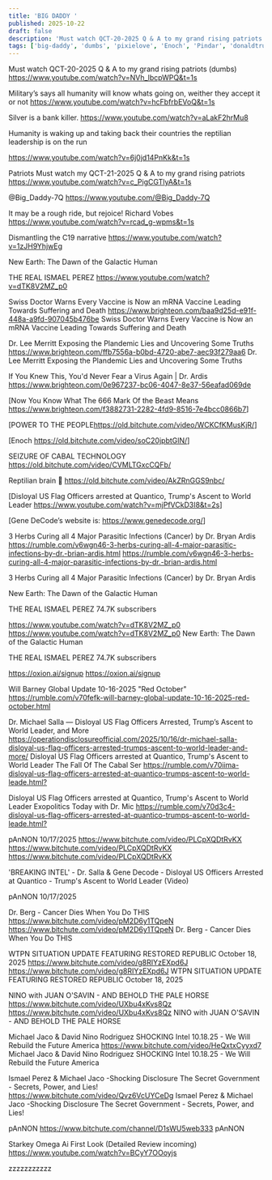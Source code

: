 ```yaml
---
title: 'BIG DADDY '
published: 2025-10-22
draft: false
description: 'Must watch QCT-20-2025 Q & A to my grand rising patriots'
tags: ['big-daddy', 'dumbs', 'pixielove', 'Enoch', 'Pindar', 'donaldtrump','michaelsalla', 'USNavy', 'genedecode']
---
```


Must watch QCT-20-2025 Q & A to my grand rising patriots (dumbs)
<https://www.youtube.com/watch?v=NVh_lbcpWPQ&t=1s>

Military’s says all humanity will know whats going on,
weither they accept it or not
<https://www.youtube.com/watch?v=hcFbfrbEVoQ&t=1s>

Silver is a bank killer.
<https://www.youtube.com/watch?v=aLakF2hrMu8>

Humanity is waking up and taking back their countries the reptilian leadership is on the run

<https://www.youtube.com/watch?v=6j0jd14PnKk&t=1s>

Patriots Must watch my QCT-21-2025 Q & A to my grand rising patriots
<https://www.youtube.com/watch?v=c_PigCGTlyA&t=1s>

@Big_Daddy-7Q
<https://www.youtube.com/@Big_Daddy-7Q>

It may be a rough ride, but rejoice!
Richard Vobes
<https://www.youtube.com/watch?v=rcad_g-wpms&t=1s>

Dismantling the C19 narrative
<https://www.youtube.com/watch?v=1zJH9YhjwEg>

New Earth: The Dawn of the Galactic Human

THE REAL ISMAEL PEREZ
<https://www.youtube.com/watch?v=dTK8V2MZ_p0>

Swiss Doctor Warns Every Vaccine is Now an mRNA Vaccine Leading Towards Suffering and Death
<https://www.brighteon.com/baa9d25d-e91f-448a-a9fd-907045b476be>
Swiss Doctor Warns Every Vaccine is Now an mRNA Vaccine Leading Towards Suffering and Death

Dr. Lee Merritt Exposing the Plandemic Lies and Uncovering Some Truths
<https://www.brighteon.com/ffb7556a-b0bd-4720-abe7-aec93f279aa6>
Dr. Lee Merritt Exposing the Plandemic Lies and Uncovering Some Truths

If You Knew This, You'd Never Fear a Virus Again | Dr. Ardis
<https://www.brighteon.com/0e967237-bc06-4047-8e37-56eafad069de>

[Now You Know What The 666 Mark Of the Beast Means
<https://www.brighteon.com/f3882731-2282-4fd9-8516-7e4bcc0866b7>]

[POWER TO THE PEOPLE<https://old.bitchute.com/video/WCKCfKMusKjR/>]

[Enoch
<https://old.bitchute.com/video/soC20jpbtGlN/>]

SEIZURE OF CABAL TECHNOLOGY
<https://old.bitchute.com/video/CVMLTGxcCQFb/>

Reptilian brain 🧠
<https://old.bitchute.com/video/AkZRnGGS9nbc/>

[Disloyal US Flag Officers arrested at Quantico, Trump's Ascent to World Leader
<https://www.youtube.com/watch?v=mjPfVCkD3I8&t=2s>]

[Gene DeCode’s website is: <https://www.genedecode.org/>]

3 Herbs Curing all 4 Major Parasitic Infections (Cancer) by Dr. Bryan Ardis
<https://rumble.com/v6wgn46-3-herbs-curing-all-4-major-parasitic-infections-by-dr.-brian-ardis.html>
<https://rumble.com/v6wgn46-3-herbs-curing-all-4-major-parasitic-infections-by-dr.-brian-ardis.html>

3 Herbs Curing all 4 Major Parasitic Infections (Cancer) by Dr. Bryan Ardis

New Earth: The Dawn of the Galactic Human

THE REAL ISMAEL PEREZ
74.7K subscribers

<https://www.youtube.com/watch?v=dTK8V2MZ_p0>
<https://www.youtube.com/watch?v=dTK8V2MZ_p0>
New Earth: The Dawn of the Galactic Human

THE REAL ISMAEL PEREZ
74.7K subscribers

<https://oxion.ai/signup>
<https://oxion.ai/signup>

Will Barney Global Update 10-16-2025 "Red October"
<https://rumble.com/v70fefk-will-barney-global-update-10-16-2025-red-october.html>

Dr. Michael Salla — Disloyal US Flag Officers Arrested, Trump’s Ascent to World Leader, and More
<https://operationdisclosureofficial.com/2025/10/16/dr-michael-salla-disloyal-us-flag-officers-arrested-trumps-ascent-to-world-leader-and-more/>
Disloyal US Flag Officers arrested at Quantico, Trump's Ascent to World Leader
The Fall Of The Cabal Ser
<https://rumble.com/v70iima-disloyal-us-flag-officers-arrested-at-quantico-trumps-ascent-to-world-leade.html?>

Disloyal US Flag Officers arrested at Quantico, Trump's Ascent to World Leader
Exopolitics Today with Dr. Mic
<https://rumble.com/v70d3c4-disloyal-us-flag-officers-arrested-at-quantico-trumps-ascent-to-world-leade.html?>

pAnNON
10/17/2025
<https://www.bitchute.com/video/PLCpXQDtRvKX>
<https://www.bitchute.com/video/PLCpXQDtRvKX>
<https://www.bitchute.com/video/PLCpXQDtRvKX>

'BREAKING INTEL' - Dr. Salla & Gene Decode - Disloyal US Officers Arrested at Quantico - Trump's Ascent to World Leader (Video)

pAnNON
10/17/2025

Dr. Berg - Cancer Dies When You Do THIS
<https://www.bitchute.com/video/pM2D6y1TQpeN>
<https://www.bitchute.com/video/pM2D6y1TQpeN>
Dr. Berg - Cancer Dies When You Do THIS

WTPN SITUATION UPDATE FEATURING RESTORED REPUBLIC October 18, 2025
<https://www.bitchute.com/video/g8RIYzEXpd6J>
<https://www.bitchute.com/video/g8RIYzEXpd6J>
WTPN SITUATION UPDATE FEATURING RESTORED REPUBLIC October 18, 2025

NINO with JUAN O'SAVIN - AND BEHOLD THE PALE HORSE
<https://www.bitchute.com/video/UXbu4xKvs8Qz>
<https://www.bitchute.com/video/UXbu4xKvs8Qz>
NINO with JUAN O'SAVIN - AND BEHOLD THE PALE HORSE

Michael Jaco & David Nino Rodriguez SHOCKING Intel 10.18.25 - We Will Rebuild the Future America
<https://www.bitchute.com/video/HeQxtxCyyxd7>
Michael Jaco & David Nino Rodriguez SHOCKING Intel 10.18.25 - We Will Rebuild the Future America

Ismael Perez & Michael Jaco -Shocking Disclosure The Secret Government - Secrets, Power, and Lies!
<https://www.bitchute.com/video/Qvz6VcUYCeDg>
Ismael Perez & Michael Jaco -Shocking Disclosure The Secret Government - Secrets, Power, and Lies!

pAnNON
<https://www.bitchute.com/channel/D1sWU5web333>
pAnNON

Starkey Omega Ai First Look (Detailed Review incoming)
<https://www.youtube.com/watch?v=BCyY7OOoyjs>

zzzzzzzzzzz
